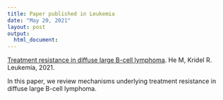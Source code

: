 ```yaml
---
title: Paper published in Leukemia
date: "May 20, 2021"
layout: post
output:
  html_document:
---
```


[Treatment resistance in diffuse large B-cell lymphoma](https://www.nature.com/articles/s41375-021-01285-3). He M, Kridel R. Leukemia, 2021.

In this paper, we review mechanisms underlying treatment resistance in diffuse large B-cell lymphoma.
